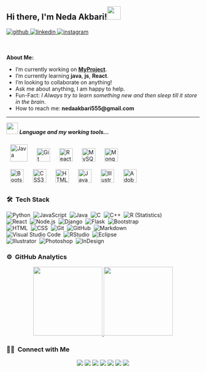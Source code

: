 
  <!-- Your title -->
## Hi there, I'm Neda Akbari!<img src="https://media.giphy.com/media/hvRJCLFzcasrR4ia7z/giphy.gif" width="35px">
 
<div>
<a href="https://github.com/nedaakbari" target="_blank">
<img src=https://img.shields.io/badge/github-%2324292e.svg?&style=for-the-badge&logo=github&logoColor=white alt=github style="margin-bottom: 5px;" />
</a>
<a href="https://linkedin.com/in/rishavanand" target="_blank">
<img src=https://img.shields.io/badge/linkedin-%231E77B5.svg?&style=for-the-badge&logo=linkedin&logoColor=white alt=linkedin style="margin-bottom: 5px;" />
</a>
<a href="https://instagram.com//nedaak55/" target="_blank">
<img src=https://img.shields.io/badge/instagram-%23000000.svg?&style=for-the-badge&logo=instagram&logoColor=white alt=instagram style="margin-bottom: 5px;" />
</a>  
</div>

&nbsp;
<!-- Talking about you -->
**About Me:**

- I’m currently working on __[MyProject](https://github.com/zjayers/chalkboard)__.
- I’m currently learning __java__, __js__, __React__.
- I’m looking to collaborate on anything!
- Ask me about anything, I am happy to help.
- Fun-Fact: *I Always try to learn something new and then sleep till it store in the brain*.
- How to reach me: __nedaakbari555@gmail.com__

---
<img src="https://media.giphy.com/media/iY8CRBdQXODJSCERIr/giphy.gif" width="30px">&nbsp;***Language and my working tools...***
<p align="left">
<div >  
 <img style="margin: 10px" src="https://profilinator.rishav.dev/skills-assets/java-original-wordmark.svg" alt="Java" height="45" />  
<img style="margin: 10px" src="https://profilinator.rishav.dev/skills-assets/git-scm-icon.svg" alt="Git" height="35" />   
<img style="margin: 10px" src="https://profilinator.rishav.dev/skills-assets/react-original-wordmark.svg" alt="React" height="35" /> 
<img style="margin: 10px" src="https://profilinator.rishav.dev/skills-assets/mysql-original-wordmark.svg" alt="MySQL" height="35" />  
<img style="margin: 10px" src="https://profilinator.rishav.dev/skills-assets/mongodb-original-wordmark.svg" alt="MongoDB" height="35" />  
</br>
<img style="margin: 10px" src="https://profilinator.rishav.dev/skills-assets/bootstrap-plain.svg" alt="Bootstrap" height="35" />  
<img style="margin: 10px" src="https://profilinator.rishav.dev/skills-assets/css3-original-wordmark.svg" alt="CSS3" height="35" />  
<img style="margin: 10px" src="https://profilinator.rishav.dev/skills-assets/html5-original-wordmark.svg" alt="HTML5" height="35" />  
<img style="margin: 10px" src="https://profilinator.rishav.dev/skills-assets/javascript-original.svg" alt="JavaScript" height="35" />  
<img style="margin: 10px" src="https://profilinator.rishav.dev/skills-assets/adobe_illustrator-icon.svg" alt="Illustrator" height="35" />  
<img style="margin: 10px" src="https://profilinator.rishav.dev/skills-assets/adobexd.png" alt="Adobe XD" height="35" />   
</div>  


### 🛠 &nbsp;Tech Stack

![Python](https://img.shields.io/badge/-Python-05122A?style=flat&logo=python)&nbsp;
![JavaScript](https://img.shields.io/badge/-JavaScript-05122A?style=flat&logo=javascript)&nbsp;
![Java](https://img.shields.io/badge/-Java-05122A?style=flat&logo=Java&logoColor=FFA518)&nbsp;
![C](https://img.shields.io/badge/-C-05122A?style=flat&logo=C&logoColor=A8B9CC)&nbsp;
![C++](https://img.shields.io/badge/-C++-05122A?style=flat&logo=C%2B%2B&logoColor=00599C)&nbsp;
![R (Statistics)](https://img.shields.io/badge/-R-05122A?style=flat&logo=R&logoColor=276DC3)\
![React](https://img.shields.io/badge/-React-05122A?style=flat&logo=react)&nbsp;
![Node.js](https://img.shields.io/badge/-Node.js-05122A?style=flat&logo=node.js)&nbsp;
![Django](https://img.shields.io/badge/-Django-05122A?style=flat&logo=django&logoColor=092E20)&nbsp;
![Flask](https://img.shields.io/badge/-Flask-05122A?style=flat&logo=flask)&nbsp;
![Bootstrap](https://img.shields.io/badge/-Bootstrap-05122A?style=flat&logo=bootstrap&logoColor=563D7C)\
![HTML](https://img.shields.io/badge/-HTML-05122A?style=flat&logo=HTML5)&nbsp;
![CSS](https://img.shields.io/badge/-CSS-05122A?style=flat&logo=CSS3&logoColor=1572B6)&nbsp;
![Git](https://img.shields.io/badge/-Git-05122A?style=flat&logo=git)&nbsp;
![GitHub](https://img.shields.io/badge/-GitHub-05122A?style=flat&logo=github)&nbsp;
![Markdown](https://img.shields.io/badge/-Markdown-05122A?style=flat&logo=markdown)\
![Visual Studio Code](https://img.shields.io/badge/-Visual%20Studio%20Code-05122A?style=flat&logo=visual-studio-code&logoColor=007ACC)&nbsp;
![RStudio](https://img.shields.io/badge/-RStudio-05122A?style=flat&logo=rstudio)&nbsp;
![Eclipse](https://img.shields.io/badge/-Eclipse-05122A?style=flat&logo=eclipse-ide&logoColor=2C2255)\
![Illustrator](https://img.shields.io/badge/-Illustrator-05122A?style=flat&logo=adobe-illustrator)&nbsp;
![Photoshop](https://img.shields.io/badge/-Photoshop-05122A?style=flat&logo=adobe-photoshop)&nbsp;
![InDesign](https://img.shields.io/badge/-InDesign-05122A?style=flat&logo=adobe-indesign)

### ⚙️ &nbsp;GitHub Analytics

<p align="center">
<a href="https://github.com/AVS1508">
  <img height="180em" src="https://github-readme-stats-eight-theta.vercel.app/api?username=AVS1508&show_icons=true&theme=algolia&include_all_commits=true&count_private=true"/>
  <img height="180em" src="https://github-readme-stats-eight-theta.vercel.app/api/top-langs/?username=AVS1508&layout=compact&langs_count=8&theme=algolia"/>
</a>
</p>

### 🤝🏻 &nbsp;Connect with Me

<p align="center">
<a href="https://www.adityavsingh.com"><img src="https://img.shields.io/badge/-adityavsingh.com-3423A6?style=flat&logo=Google-Chrome&logoColor=white"/></a>
<a href="https://linkedin.com/in/AVS1508"><img src="https://img.shields.io/badge/-Aditya%20Vikram%20Singh-0077B5?style=flat&logo=Linkedin&logoColor=white"/></a>
<a href="mailto:avsingh@umass.edu"><img src="https://img.shields.io/badge/-avsingh@umass.edu-D14836?style=flat&logo=Gmail&logoColor=white"/></a>
<a href="https://instagram.com/adityavs_"><img src="https://img.shields.io/badge/-@adityavs__-E4405F?style=flat&logo=Instagram&logoColor=white"/></a>
<a href="https://facebook.com/AVS1508"><img src="https://img.shields.io/badge/-@AVS1508-1877F2?style=flat&logo=Facebook&logoColor=white"/></a>
<a href="https://www.pinterest.ca/AVS1508"><img src="https://img.shields.io/badge/-@AVS1508-BD081C?style=flat&logo=Pinterest&logoColor=white"/></a>
<a href="https://www.behance.net/AVS1508"><img src="https://img.shields.io/badge/-@AVS1508-1769FF?style=flat&logo=Behance&logoColor=white"/></a>
</p>

  
  
<!--
 ### Hi there 👋
**nedaakbari/nedaakbari** is a ✨ _special_ ✨ repository because its `README.md` (this file) appears on your GitHub profile.

Here are some ideas to get you started:

- 🔭 I’m currently working on ...
- 🌱 I’m currently learning ...
- 👯 I’m looking to collaborate on ...
- 🤔 I’m looking for help with ...
- 💬 Ask me about ...
- 📫 How to reach me: ...
- 😄 Pronouns: ...
- ⚡ Fun fact: ...
-->
